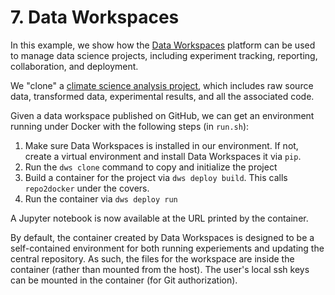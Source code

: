 # 7. Data Workspaces

In this example, we show how the [Data Workspaces](https://dataworkspaces.ai) platform
can be used to manage data science projects, including experiment tracking, reporting,
collaboration, and deployment.

We "clone" a [climate science analysis project](https://github.com/data-workspaces/buoy-data-analysis),
which includes raw source data, transformed data, experimental results, and all the associated code.

Given a data workspace published on GitHub, we can get an environment running under Docker with the
following steps (in `run.sh`):

1. Make sure Data Workspaces is installed in our environment. If not, create a virtual
   environment and install Data Workspaces it via `pip`.
2. Run the `dws clone` command to copy and initialize the project
3. Build a container for the project via `dws deploy build`. This calls `repo2docker`
   under the covers.
4. Run the container via `dws deploy run`

A Jupyter notebook is now available at the URL printed by the container.

By default, the container created by Data Workspaces is designed to be a
self-contained environment for both running experiements and updating the
central repository. As such, the files for the workspace are inside the
container (rather than mounted from the host). The user's local ssh keys
can be mounted in the container (for Git authorization).


